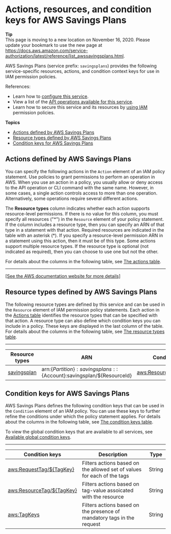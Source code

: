 # Actions, resources, and condition keys for AWS Savings Plans<a name="list_awssavingsplans"></a>

**Tip**  
This page is moving to a new location on November 16, 2020\. Please update your bookmark to use the new page at [https://docs\.aws\.amazon\.com/service\-authorization/latest/reference/list\_awssavingsplans\.html](https://docs.aws.amazon.com/service-authorization/latest/reference/list_awssavingsplans.html)\. 

AWS Savings Plans \(service prefix: `savingsplans`\) provides the following service\-specific resources, actions, and condition context keys for use in IAM permission policies\.

References:
+ Learn how to [configure this service](https://docs.aws.amazon.com/savingsplans/latest/userguide/)\.
+ View a list of the [API operations available for this service](https://docs.aws.amazon.com/savingsplans/latest/APIReference/)\.
+ Learn how to secure this service and its resources by [using IAM](https://docs.aws.amazon.com/savingsplans/latest/userguide/auth-and-access-control.html) permission policies\.

**Topics**
+ [Actions defined by AWS Savings Plans](#awssavingsplans-actions-as-permissions)
+ [Resource types defined by AWS Savings Plans](#awssavingsplans-resources-for-iam-policies)
+ [Condition keys for AWS Savings Plans](#awssavingsplans-policy-keys)

## Actions defined by AWS Savings Plans<a name="awssavingsplans-actions-as-permissions"></a>

You can specify the following actions in the `Action` element of an IAM policy statement\. Use policies to grant permissions to perform an operation in AWS\. When you use an action in a policy, you usually allow or deny access to the API operation or CLI command with the same name\. However, in some cases, a single action controls access to more than one operation\. Alternatively, some operations require several different actions\.

The **Resource types** column indicates whether each action supports resource\-level permissions\. If there is no value for this column, you must specify all resources \("\*"\) in the `Resource` element of your policy statement\. If the column includes a resource type, then you can specify an ARN of that type in a statement with that action\. Required resources are indicated in the table with an asterisk \(\*\)\. If you specify a resource\-level permission ARN in a statement using this action, then it must be of this type\. Some actions support multiple resource types\. If the resource type is optional \(not indicated as required\), then you can choose to use one but not the other\.

For details about the columns in the following table, see [The actions table](reference_policies_actions-resources-contextkeys.md#actions_table)\.


****  
[\[See the AWS documentation website for more details\]](http://docs.aws.amazon.com/IAM/latest/UserGuide/list_awssavingsplans.html)

## Resource types defined by AWS Savings Plans<a name="awssavingsplans-resources-for-iam-policies"></a>

The following resource types are defined by this service and can be used in the `Resource` element of IAM permission policy statements\. Each action in the [Actions table](#awssavingsplans-actions-as-permissions) identifies the resource types that can be specified with that action\. A resource type can also define which condition keys you can include in a policy\. These keys are displayed in the last column of the table\. For details about the columns in the following table, see [The resource types table](reference_policies_actions-resources-contextkeys.md#resources_table)\.


****  

| Resource types | ARN | Condition keys | 
| --- | --- | --- | 
|   [ savingsplan ](https://docs.aws.amazon.com/savingsplans/latest/userguide/API_SavingsPlan.html)  |  arn:$\{Partition\}:savingsplans::$\{Account\}:savingsplan/$\{ResourceId\}  |   [ aws:ResourceTag/$\{TagKey\} ](#awssavingsplans-aws_ResourceTag___TagKey_)   | 

## Condition keys for AWS Savings Plans<a name="awssavingsplans-policy-keys"></a>

AWS Savings Plans defines the following condition keys that can be used in the `Condition` element of an IAM policy\. You can use these keys to further refine the conditions under which the policy statement applies\. For details about the columns in the following table, see [The condition keys table](reference_policies_actions-resources-contextkeys.md#context_keys_table)\.

To view the global condition keys that are available to all services, see [Available global condition keys](reference_policies_condition-keys.html#AvailableKeys)\.


****  

| Condition keys | Description | Type | 
| --- | --- | --- | 
|   [ aws:RequestTag/$\{TagKey\} ](https://docs.aws.amazon.com/IAM/latest/UserGuide/reference_policies_condition-keys.html#condition-keys-requesttag)  | Filters actions based on the allowed set of values for each of the tags | String | 
|   [ aws:ResourceTag/$\{TagKey\} ](https://docs.aws.amazon.com/IAM/latest/UserGuide/reference_policies_condition-keys.html#condition-keys-resourcetag)  | Filters actions based on tag\-value assoicated with the resource | String | 
|   [ aws:TagKeys ](https://docs.aws.amazon.com/IAM/latest/UserGuide/reference_policies_condition-keys.html#condition-keys-tagkeys)  | Filters actions based on the presence of mandatory tags in the request | String | 